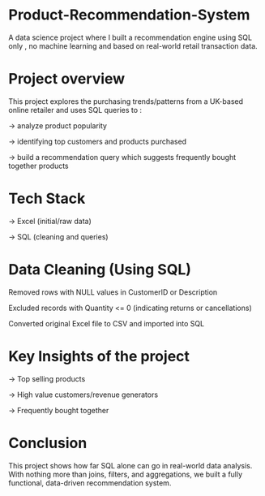 # Product-Recommendation-System
A data science project where I built a recommendation engine using SQL only , no machine learning and based on real-world retail transaction data.

# Project overview

This project explores the purchasing trends/patterns from a UK-based online retailer and uses SQL queries to :

-> analyze product popularity

-> identifying top customers and products purchased 

-> build a recommendation query which suggests frequently bought together products

# Tech Stack

-> Excel (initial/raw  data)

-> SQL (cleaning and queries)

# Data Cleaning (Using SQL)
Removed rows with NULL values in CustomerID or Description

Excluded records with Quantity <= 0 (indicating returns or cancellations)

Converted original Excel file to CSV and imported into SQL

# Key Insights of the project

-> Top selling products

-> High value customers/revenue generators

-> Frequently bought together

# Conclusion

This project shows how far SQL alone can go in real-world data analysis. With nothing more than joins, filters, and aggregations, we built a fully functional, data-driven recommendation system.


